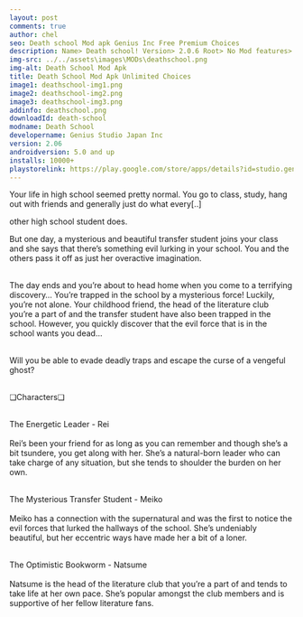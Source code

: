 ```yaml
---
layout: post
comments: true
author: chel
seo: Death school Mod apk Genius Inc Free Premium Choices 
description: Name> Death school! Version> 2.0.6 Root> No Mod features> Free Premium Choices Preview Tutorial Install> Install Steps> Download
img-src: ../../assets\images\MODs\deathschool.png
img-alt: Death School Mod Apk
title: Death School Mod Apk Unlimited Choices
image1: deathschool-img1.png
image2: deathschool-img2.png
image3: deathschool-img3.png
addinfo: deathschool.png
downloadId: death-school
modname: Death School
developername: Genius Studio Japan Inc
version: 2.06
androidversion: 5.0 and up
installs: 10000+
playstorelink: https://play.google.com/store/apps/details?id=studio.genius.heisagakuen
---
```

<p>Your life in high school seemed pretty normal. You go to class, study, hang out with friends and generally just do what every[..]

other high school student does. 

But one day, a mysterious and beautiful transfer student joins your class and she says that there’s something evil lurking in your school. You and the others pass it off as just her overactive imagination.<br><br>

The day ends and you’re about to head home when you come to a terrifying discovery… You’re trapped in the school by a mysterious force! Luckily, you’re not alone. Your childhood friend, the head of the literature club you’re a part of and the transfer student have also been trapped in the school. However, you quickly discover that the evil force that is in the school wants you dead…<br><br>

Will you be able to evade deadly traps and escape the curse of a vengeful ghost?<br><br>

❏Characters❏<br><br>

The Energetic Leader - Rei<br><br>
Rei’s been your friend for as long as you can remember and though she’s a bit tsundere, you get along with her. She’s a natural-born leader who can take charge of any situation, but she tends to shoulder the burden on her own.<br><br>

The Mysterious Transfer Student - Meiko<br><br>
Meiko has a connection with the supernatural and was the first to notice the evil forces that lurked the hallways of the school. She’s undeniably beautiful, but her eccentric ways have made her a bit of a loner.<br><br>

The Optimistic Bookworm - Natsume<br><br>
Natsume is the head of the literature club that you’re a part of and tends to take life at her own pace. She’s popular amongst the club members and is supportive of her fellow literature fans.</p>